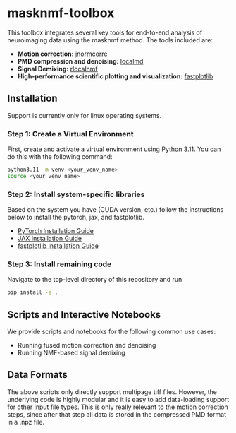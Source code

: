 # masknmf-toolbox

This toolbox integrates several key tools for end-to-end analysis of neuroimaging data using the masknmf method. The tools included are:

- **Motion correction:** [jnormcorre](https://github.com/apasarkar/jnormcorre)
- **PMD compression and denoising:** [localmd](https://github.com/apasarkar/localmd)
- **Signal Demixing:** [rlocalnmf](https://github.com/apasarkar/rlocalnmf)
- **High-performance scientific plotting and visualization:** [fastplotlib](https://github.com/fastplotlib/fastplotlib)

## Installation

Support is currently only for linux operating systems.

### Step 1: Create a Virtual Environment

First, create and activate a virtual environment using Python 3.11. You can do this with the following command:

```bash
python3.11 -m venv <your_venv_name>
source <your_venv_name>
```

### Step 2: Install system-specific libraries

Based on the system you have (CUDA version, etc.) follow the instructions below to install the pytorch, 
jax, and fastplotlib.
- [PyTorch Installation Guide](https://pytorch.org/get-started/locally/)
- [JAX Installation Guide](https://jax.readthedocs.io/en/latest/installation.html)
- [fastplotlib Installation Guide](https://github.com/fastplotlib/fastplotlib)

### Step 3: Install remaining code

Navigate to the top-level directory of this repository and run

```bash
pip install -e .
```

## Scripts and Interactive Notebooks

We provide scripts and notebooks for the following common use cases:

- Running fused motion correction and denoising
- Running NMF-based signal demixing

## Data Formats
The above scripts only directly support multipage tiff files. However, the underlying code is highly modular
and it is easy to add data-loading support for other input file types. This is only really relevant to the
motion correction steps, since after that step all data is stored in the compressed PMD format in a .npz file.